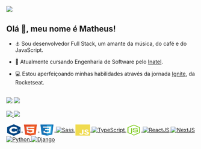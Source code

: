 ![](https://komarev.com/ghpvc/?username=matheusandrade23&style=flat)

<h2 tittle="Olá!">Olá 👋, meu nome é Matheus!</h2>

 - ⚓ Sou desenvolvedor Full Stack, um amante da música, do café e do JavaScript.

 - 📓 Atualmente cursando Engenharia de Software pelo <a href="https://inatel.br/home/">Inatel</a>.

 - 💻 Estou aperfeiçoando minhas habilidades através da jornada <a href="https://www.rocketseat.com.br/ignite">Ignite</a>, da Rocketseat.

<br/>

<div title="Contatos">
  <a href="https://www.linkedin.com/in/matheus-andrade23/" target="_blank"><img src="https://img.shields.io/badge/-LinkedIn-%230077B5?style=for-the-badge&logo=linkedin&logoColor=white" target="_blank" height="25"></a>
  <a href = "mailto:matheusandrade.ma2003@gmail.com"><img src="https://img.shields.io/badge/-Gmail-%23333?style=for-the-badge&logo=gmail&logoColor=white" target="_blank" height="25"></a>
</div>

<br/>

<div title="GitHub Stats">
  <a href="https://github.com/MatheusAndrade23">
  <img height="165em" src="https://github-readme-stats-matheusandrade23.vercel.app/api?username=MatheusAndrade23&show_icons=true&theme=dark&include_all_commits=true&count_private=true&hide=contribs"/>
  <img height="165em" src="https://github-readme-stats-matheusandrade23.vercel.app/api/top-langs/?username=MatheusAndrade23&layout=compact&langs_count=7&theme=dark"/>
</div>
  
<!--   <div style="display: inline_block" title="Tecnologias"><br>
    <img align="center" alt="C++" src="https://img.shields.io/badge/C%2B%2B-00599C?style=for-the-badge&logo=c%2B%2B&logoColor=white"/>
    <img align="center" alt="HTML" src="https://img.shields.io/badge/HTML5-E34F26?style=for-the-badge&logo=html5&logoColor=white"/>
    <img align="center" alt="CSS" src="https://img.shields.io/badge/CSS3-1572B6?style=for-the-badge&logo=css3&logoColor=white"/>
    <img align="center" alt="Sass" src="https://img.shields.io/badge/Sass-CC6699?style=for-the-badge&logo=sass&logoColor=white"/>
    <img align="center" alt="Js" src="https://img.shields.io/badge/JavaScript-323330?style=for-the-badge&logo=javascript&logoColor=F7DF1E"/>
    <img align="center" alt="TypeScript" src="https://img.shields.io/badge/TypeScript-007ACC?style=for-the-badge&logo=typescript&logoColor=white"/>
    <img align="center" alt="NodeJS" src="https://img.shields.io/badge/Node.js-43853D?style=for-the-badge&logo=node.js&logoColor=white"/>
    <img align="center" alt="ReactJS" src="https://img.shields.io/badge/React-20232A?style=for-the-badge&logo=react&logoColor=61DAFB"/>
    <img align="center" alt="React Native" src="https://img.shields.io/badge/React_Native-20232A?style=for-the-badge&logo=react&logoColor=61DAFB"/>
</div> -->

<div style="display: inline_block" title="Tecnologias"><br>
    <img align="center" alt="C++" height="30" width="40" src="https://raw.githubusercontent.com/devicons/devicon/master/icons/cplusplus/cplusplus-plain.svg"/>
    <img align="center" alt="HTML" height="30" width="40" src="https://raw.githubusercontent.com/devicons/devicon/master/icons/html5/html5-original.svg"/>
    <img align="center" alt="CSS" height="30" width="40" src="https://raw.githubusercontent.com/devicons/devicon/master/icons/css3/css3-original.svg"/>
    <img align="center" alt="Sass" height="30" width="40" src="https://cdn.jsdelivr.net/gh/devicons/devicon/icons/sass/sass-original.svg"/>
    <img align="center" alt="Js" height="30" width="40" src="https://raw.githubusercontent.com/devicons/devicon/master/icons/javascript/javascript-plain.svg"/>
    <img align="center" alt="TypeScript" height="30" width="40" src="https://cdn.jsdelivr.net/gh/devicons/devicon/icons/typescript/typescript-original.svg"/>
    <img align="center" alt="NodeJS" height="30" width="40" src="https://raw.githubusercontent.com/devicons/devicon/master/icons/nodejs/nodejs-plain.svg"/>
    <img align="center" alt="ReactJS" height="30" width="40" src="https://cdn.jsdelivr.net/gh/devicons/devicon/icons/react/react-original.svg"/>
    <img align="center" alt="NextJS" height="30" width="40" src="https://cdn.jsdelivr.net/gh/devicons/devicon/icons/nextjs/nextjs-original.svg"/>
    <img align="center" alt="Python" height="30" width="40" src="https://cdn.jsdelivr.net/gh/devicons/devicon/icons/python/python-original.svg"/>
    <img align="center" alt="Django" height="30" width="40"  src="https://cdn.jsdelivr.net/gh/devicons/devicon/icons/django/django-plain.svg" /> 
<!--     <img align="center" alt="Pandas" height="30" width="40"  src="https://cdn.jsdelivr.net/gh/devicons/devicon/icons/pandas/pandas-original.svg" /> -->
</div>





<!-- <img align="right" alt="image-icon" height="150" src="https://raw.githubusercontent.com/MicaelliMedeiros/micaellimedeiros/master/image/computer-illustration.png" /> -->

